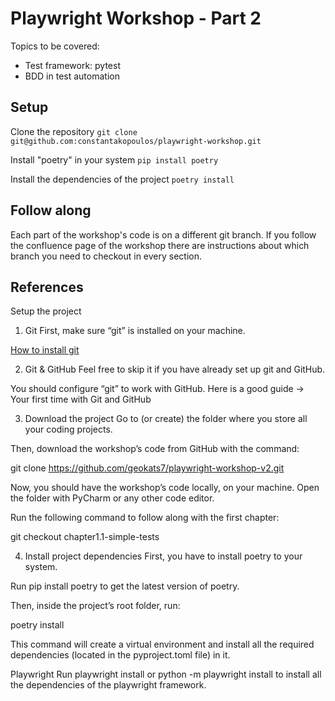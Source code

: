 # Playwright Workshop - Part 2

Topics to be covered:
- Test framework: pytest
- BDD in test automation

## Setup
Clone the repository
`git clone git@github.com:constantakopoulos/playwright-workshop.git`

Install "poetry" in your system
`pip install poetry`

Install the dependencies of the project
`poetry install`

## Follow along
Each part of the workshop's code is on a different git branch. If you follow the confluence page of the workshop there are instructions about which branch you need to checkout in every section.

## References
Setup the project
1. Git
First, make sure “git” is installed on your machine.

[How to install git]([url](https://git-scm.com/book/en/v2/Getting-Started-Installing-Git))

2. Git & GitHub
Feel free to skip it if you have already set up git and GitHub.

You should configure “git” to work with GitHub. Here is a good guide → Your first time with Git and GitHub

3. Download the project
Go to (or create) the folder where you store all your coding projects.

Then, download the workshop’s code from GitHub with the command:

git clone https://github.com/geokats7/playwright-workshop-v2.git

Now, you should have the workshop’s code locally, on your machine. Open the folder with PyCharm or any other code editor.

Run the following command to follow along with the first chapter:

git checkout chapter1.1-simple-tests

4. Install project dependencies
First, you have to install poetry to your system.

Run pip install poetry to get the latest version of poetry.

Then, inside the project’s root folder, run:

poetry install

This command will create a virtual environment and install all the required dependencies (located in the pyproject.toml file) in it.

Playwright
Run playwright install or python -m playwright install to install all the dependencies of the playwright framework.
